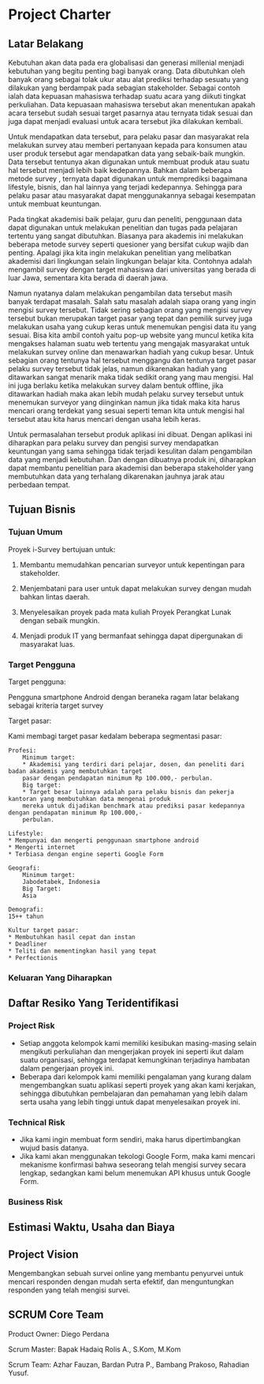 Project Charter
===============

## Latar Belakang

Kebutuhan akan data pada era globalisasi dan generasi millenial menjadi kebutuhan yang begitu penting bagi banyak orang. Data dibutuhkan oleh banyak orang sebagai tolak ukur atau alat prediksi terhadap sesuatu yang dilakukan yang berdampak pada sebagian stakeholder. Sebagai contoh ialah data kepuasan mahasiswa terhadap suatu acara yang diikuti tingkat perkuliahan. Data kepuasaan mahasiswa tersebut akan menentukan apakah acara tersebut sudah sesuai target pasarnya atau ternyata tidak sesuai dan juga dapat menjadi evaluasi untuk acara tersebut jika dilakukan kembali.

Untuk mendapatkan data tersebut, para pelaku pasar dan masyarakat rela melakukan survey atau memberi pertanyaan kepada para konsumen atau user produk tersebut agar mendapatkan data yang sebaik-baik mungkin. Data tersebut tentunya akan digunakan untuk membuat produk atau suatu hal tersebut menjadi lebih baik kedepannya. Bahkan dalam beberapa metode survey , ternyata dapat digunakan untuk memprediksi bagaimana lifestyle, bisnis, dan hal lainnya yang terjadi kedepannya. Sehingga para pelaku pasar atau masyarakat dapat menggunakannya sebagai kesempatan untuk membuat keuntungan.

Pada tingkat akademisi baik pelajar, guru dan peneliti, penggunaan data dapat digunakan untuk melakukan penelitian dan tugas pada pelajaran tertentu yang sangat dibutuhkan. Biasanya para akademis ini melakukan beberapa metode survey seperti quesioner yang bersifat cukup wajib dan penting. Apalagi jika kita ingin melakukan penelitian yang melibatkan akademisi dari lingkungan selain lingkungan belajar kita. Contohnya adalah mengambil survey dengan target mahasiswa dari universitas yang berada di luar Jawa, sementara kita berada di daerah jawa.

Namun nyatanya dalam melakukan pengambilan data tersebut masih banyak terdapat masalah. Salah satu masalah adalah siapa orang yang ingin mengisi survey tersebut. Tidak sering sebagian orang yang mengisi survey tersebut bukan merupakan target pasar yang tepat dan pemilik survey juga melakukan usaha yang cukup keras untuk menemukan pengisi data itu yang sesuai. Bisa kita ambil contoh yaitu pop-up website yang muncul ketika kita mengakses halaman suatu web tertentu yang mengajak masyarakat untuk melakukan survey online dan menawarkan hadiah yang cukup besar. Untuk sebagian orang tentunya hal tersebut menggangu dan tentunya target pasar pelaku survey tersebut tidak jelas, namun dikarenakan hadiah yang ditawarkan sangat menarik maka tidak sedikit orang yang mau mengisi. Hal ini juga berlaku ketika melakukan survey dalam bentuk offline, jika ditawarkan hadiah maka akan lebih mudah pelaku survey tersebut untuk menemukan surveyor yang diinginkan namun jika tidak maka kita harus mencari orang terdekat yang sesuai seperti teman kita untuk mengisi hal tersebut atau kita harus mencari dengan usaha lebih keras.

Untuk permasalahan tersebut produk aplikasi ini dibuat. Dengan aplikasi ini diharapkan para pelaku survey dan pengisi survey mendapatkan keuntungan yang sama sehingga tidak terjadi kesulitan dalam pengambilan data yang menjadi kebutuhan. Dan dengan dibuatnya produk ini, diharapkan dapat membantu penelitian para akademisi dan beberapa stakeholder yang membutuhkan data yang terhalang dikarenakan jauhnya jarak atau perbedaan tempat.


## Tujuan Bisnis

### Tujuan Umum

Proyek i-Survey bertujuan untuk:

1. Membantu memudahkan pencarian surveyor untuk kepentingan para stakeholder.

2. Menjembatani para user untuk dapat melakukan survey dengan mudah bahkan lintas daerah.

3. Menyelesaikan proyek pada mata kuliah Proyek Perangkat Lunak dengan sebaik mungkin.

4. Menjadi produk IT yang bermanfaat sehingga dapat dipergunakan di masyarakat luas. 

### Target Pengguna

Target pengguna:

Pengguna smartphone Android dengan beraneka ragam latar belakang sebagai kriteria target survey

Target pasar:

Kami membagi target pasar kedalam beberapa segmentasi pasar:

	Profesi: 
		Minimum target:
		* Akademisi yang terdiri dari pelajar, dosen, dan peneliti dari badan akademis yang membutuhkan target
		pasar dengan pendapatan minimum Rp 100.000,- perbulan.
		Big target:
		* Target besar lainnya adalah para pelaku bisnis dan pekerja kantoran yang membutuhkan data mengenai produk
		mereka untuk dijadikan benchmark atau prediksi pasar kedepannya dengan pendapatan minimum Rp 100.000,- 
		perbulan.
	
	Lifestyle:
	* Mempunyai dan mengerti penggunaan smartphone android 
	* Mengerti internet 
	* Terbiasa dengan engine seperti Google Form 

	Geografi:
		Minimum target:
		Jabodetabek, Indonesia
		Big Target:
		Asia 
		
	Demografi:
	15++ tahun
	
	Kultur target pasar:
	* Membutuhkan hasil cepat dan instan
	* Deadliner
	* Teliti dan mementingkan hasil yang tepat
	* Perfectionis

### Keluaran Yang Diharapkan


## Daftar Resiko Yang Teridentifikasi

### Project Risk
* Setiap anggota kelompok kami memiliki kesibukan masing-masing selain mengikuti perkuliahan dan mengerjakan proyek ini seperti ikut dalam suatu organisasi, sehingga terdapat kemungkinan terjadinya hambatan dalam pengerjaan proyek ini.
* Beberapa dari kelompok kami memiliki pengalaman yang kurang dalam mengembangkan suatu aplikasi seperti proyek yang akan kami kerjakan, sehingga dibutuhkan pembelajaran dan pemahaman yang lebih dalam serta usaha yang lebih tinggi untuk dapat menyelesaikan proyek ini.

### Technical Risk
* Jika kami ingin membuat form sendiri, maka harus dipertimbangkan wujud basis datanya.
* Jika kami akan menggunakan tekologi Google Form, maka kami mencari mekanisme konfirmasi bahwa
  seseorang telah mengisi survey secara lengkap, sedangkan kami belum menemukan API khusus
  untuk Google Form.

### Business Risk



## Estimasi Waktu, Usaha dan Biaya


## Project Vision
Mengembangkan sebuah survei online yang membantu penyurvei untuk mencari responden dengan mudah serta efektif, dan menguntungkan responden yang telah mengisi survei.  

## SCRUM Core Team
Product Owner: Diego Perdana

Scrum Master: Bapak Hadaiq Rolis A., S.Kom, M.Kom

Scrum Team: Azhar Fauzan, Bardan Putra P., Bambang Prakoso, Rahadian Yusuf.


